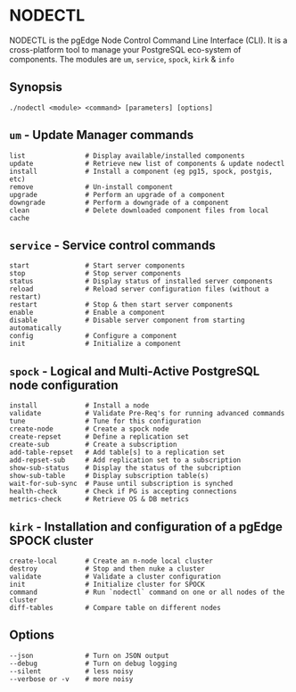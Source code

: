 # NODECTL
NODECTL is the pgEdge Node Control Command Line Interface (CLI).  It is a 
cross-platform tool to manage your PostgreSQL eco-system of components.
The modules are `um`, `service`, `spock`, `kirk` & `info`

## Synopsis
```
./nodectl <module> <command> [parameters] [options] 
```

## `um` - Update Manager commands 
```
list               # Display available/installed components 
update             # Retrieve new list of components & update nodectl
install            # Install a component (eg pg15, spock, postgis, etc)
remove             # Un-install component
upgrade            # Perform an upgrade of a component
downgrade          # Perform a downgrade of a component
clean              # Delete downloaded component files from local cache
```

## `service` - Service control commands
```
start              # Start server components
stop               # Stop server components
status             # Display status of installed server components
reload             # Reload server configuration files (without a restart)
restart            # Stop & then start server components
enable             # Enable a component
disable            # Disable server component from starting automatically
config             # Configure a component
init               # Initialize a component
```

## `spock` - Logical and Multi-Active PostgreSQL node configuration
```
install            # Install a node
validate           # Validate Pre-Req's for running advanced commands
tune               # Tune for this configuration
create-node        # Create a spock node
create-repset      # Define a replication set
create-sub         # Create a subscription
add-table-repset   # Add table[s] to a replication set
add-repset-sub     # Add replication set to a subscription
show-sub-status    # Display the status of the subcription
show-sub-table     # Display subscription table(s)
wait-for-sub-sync  # Pause until subscription is synched
health-check       # Check if PG is accepting connections
metrics-check      # Retrieve OS & DB metrics
```

## `kirk` - Installation and configuration of a pgEdge SPOCK cluster
```
create-local       # Create an n-node local cluster
destroy            # Stop and then nuke a cluster
validate           # Validate a cluster configuration
init               # Initialize cluster for SPOCK
command            # Run `nodectl` command on one or all nodes of the cluster
diff-tables        # Compare table on different nodes
```

## Options
```
--json             # Turn on JSON output
--debug            # Turn on debug logging
--silent           # less noisy
--verbose or -v    # more noisy
```
